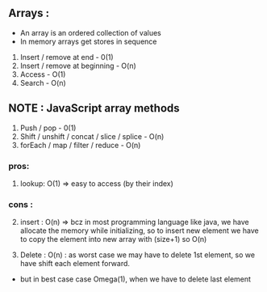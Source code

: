 ## Arrays :

- An array is an ordered collection of values
- In memory arrays get stores in sequence

1. Insert / remove at end - 0(1)
2. Insert / remove at beginning - O(n)
3. Access - O(1)
4. Search - O(n)

## NOTE : JavaScript array methods

1. Push / pop - 0(1)
2. Shift / unshift / concat / slice / splice - O(n)
3. forEach / map / filter / reduce - O(n)

### pros:

1. lookup: O(1) => easy to access (by their index)

### cons :

2. insert : O(n) => bcz in most programming language like java, we have allocate the memory while initializing, so to insert new element we have to copy the element into new array with (size+1) so O(n)

3. Delete : O(n) : as worst case we may have to delete 1st element, so we have shift each element forward.

- but in best case case Omega(1), when we have to delete last element
